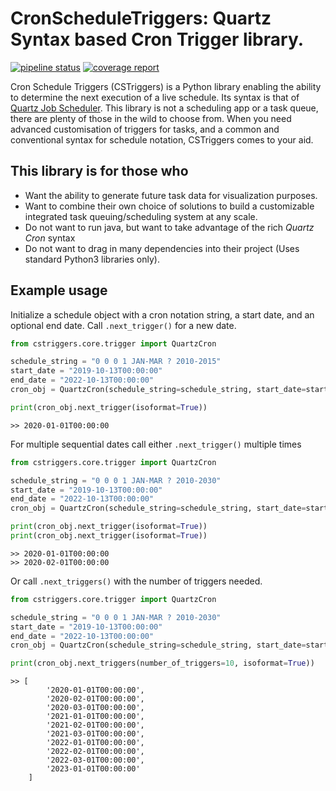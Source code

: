 # CronScheduleTriggers: Quartz Syntax based Cron Trigger library.

[![pipeline status](https://gitlab.com/dameon.andersen/cstriggers/badges/master/pipeline.svg)](https://gitlab.com/dameon.andersen/cstriggers/commits/master) [![coverage report](https://gitlab.com/dameon.andersen/cstriggers/badges/master/coverage.svg)](https://gitlab.com/dameon.andersen/cstriggers/commits/master)

 Cron Schedule Triggers (CSTriggers) is a Python library enabling the ability to determine the next execution of a live schedule. Its syntax is that of [Quartz Job Scheduler](http://www.quartz-scheduler.org). This library is not a scheduling app or a task queue, there are plenty of those in the wild to choose from. When you need advanced customisation of triggers for tasks, and a common and conventional syntax for schedule notation, CSTriggers comes to your aid. 
 
## This library is for those who

 - Want the ability to generate future task data for visualization purposes.
 - Want to combine their own choice of solutions to build a customizable integrated task queuing/scheduling system at any scale.
 - Do not want to run java, but want to take advantage of the rich _Quartz Cron_ syntax
 - Do not want to drag in many dependencies into their project (Uses standard Python3 libraries only).


## Example usage

Initialize a schedule object with a cron notation string, a start date, and an optional end date. Call `.next_trigger()` for a new date.

```python
from cstriggers.core.trigger import QuartzCron

schedule_string = "0 0 0 1 JAN-MAR ? 2010-2015"
start_date = "2019-10-13T00:00:00"
end_date = "2022-10-13T00:00:00"
cron_obj = QuartzCron(schedule_string=schedule_string, start_date=start_date, end_date=end_date)

print(cron_obj.next_trigger(isoformat=True))
```
```
>> 2020-01-01T00:00:00
```

For multiple sequential dates call either `.next_trigger()` multiple times

```python
from cstriggers.core.trigger import QuartzCron

schedule_string = "0 0 0 1 JAN-MAR ? 2010-2030"
start_date = "2019-10-13T00:00:00"
end_date = "2022-10-13T00:00:00"
cron_obj = QuartzCron(schedule_string=schedule_string, start_date=start_date, end_date=end_date)

print(cron_obj.next_trigger(isoformat=True))
print(cron_obj.next_trigger(isoformat=True))

```

```
>> 2020-01-01T00:00:00
>> 2020-02-01T00:00:00
```

Or call `.next_triggers()` with the number of triggers needed. 

```python
from cstriggers.core.trigger import QuartzCron

schedule_string = "0 0 0 1 JAN-MAR ? 2010-2030"
start_date = "2019-10-13T00:00:00"
end_date = "2022-10-13T00:00:00"
cron_obj = QuartzCron(schedule_string=schedule_string, start_date=start_date, end_date=end_date)

print(cron_obj.next_triggers(number_of_triggers=10, isoformat=True))
```

```
>> [
        '2020-01-01T00:00:00', 
        '2020-02-01T00:00:00', 
        '2020-03-01T00:00:00', 
        '2021-01-01T00:00:00', 
        '2021-02-01T00:00:00', 
        '2021-03-01T00:00:00', 
        '2022-01-01T00:00:00', 
        '2022-02-01T00:00:00', 
        '2022-03-01T00:00:00', 
        '2023-01-01T00:00:00'
    ]
```